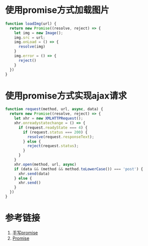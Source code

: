 # 使用promise方式加载图片

  ```javascript
  function loadImg(url) {
    return new Promise((resolve, reject) => {
      let img = new Image();
      img.src = url;
      img.onLoad = () => {
        resolve(img)
      }
      img.error = () => {
        reject()
      }
    })
  }
  ```  

# 使用promise方式实现ajax请求  

  ```javascript
  function request(method, url, async, data) {
    return new Promise((resolve, reject) => {
      let xhr = new XMLHTTPRequest();
      xhr.onreadystatechange = () => {
        if (request.readyState === 4) {
          if (request.status === 200) {
            resolve(request.responseText);
          } else {
            reject(request.status);
          }
        }
      }
      xhr.open(method, url, async) 
      if (data && (method && method.toLowerCase()) === 'post') {
        xhr.send(data)
      } else {
        xhr.send()
      }
    })
  }
  ```

  # 参考链接
  1. [手写promise](https://zhuanlan.zhihu.com/p/183801144)
  2. [Promise](https://github.com/then/promise)
